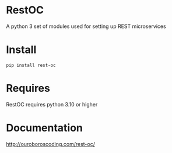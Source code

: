 # RestOC
A python 3 set of modules used for setting up REST microservices

# Install
```
pip install rest-oc
```

# Requires
RestOC requires python 3.10 or higher

# Documentation

http://ouroboroscoding.com/rest-oc/
